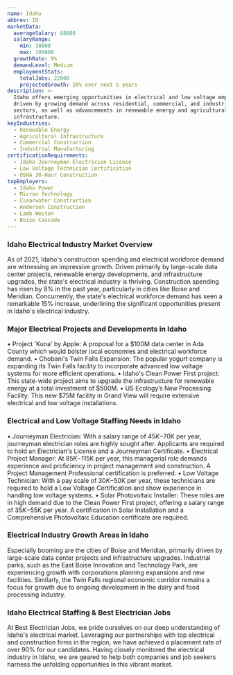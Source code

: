 ```yaml
---
name: Idaho
abbrev: ID
marketData:
  averageSalary: 68000
  salaryRange:
    min: 38000
    max: 105000
  growthRate: 9%
  demandLevel: Medium
  employmentStats:
    totalJobs: 22000
    projectedGrowth: 10% over next 5 years
description: >-
  Idaho offers emerging opportunities in electrical and low voltage employment,
  driven by growing demand across residential, commercial, and industrial
  sectors, as well as advancements in renewable energy and agricultural
  infrastructure.
keyIndustries:
  - Renewable Energy
  - Agricultural Infrastructure
  - Commercial Construction
  - Industrial Manufacturing
certificationRequirements:
  - Idaho Journeyman Electrician License
  - Low Voltage Technician Certification
  - OSHA 30-Hour Construction
topEmployers:
  - Idaho Power
  - Micron Technology
  - Clearwater Construction
  - Andersen Construction
  - Lamb Weston
  - Boise Cascade
---
```

### Idaho Electrical Industry Market Overview
As of 2021, Idaho's construction spending and electrical workforce demand are witnessing an impressive growth. Driven primarily by large-scale data center projects, renewable energy developments, and infrastructure upgrades, the state's electrical industry is thriving. Construction spending has risen by 8% in the past year, particularly in cities like Boise and Meridian. Concurrently, the state's electrical workforce demand has seen a remarkable 15% increase, underlining the significant opportunities present in Idaho's electrical industry.

### Major Electrical Projects and Developments in Idaho
• Project 'Kuna' by Apple: A proposal for a $100M data center in Ada County which would bolster local economies and electrical workforce demand.
• Chobani's Twin Falls Expansion: The popular yogurt company is expanding its Twin Falls facility to incorporate advanced low voltage systems for more efficient operations.
• Idaho's Clean Power First project: This state-wide project aims to upgrade the infrastructure for renewable energy at a total investment of $500M.
• US Ecology’s New Processing Facility: This new $75M facility in Grand View will require extensive electrical and low voltage installations.

### Electrical and Low Voltage Staffing Needs in Idaho
• Journeyman Electrician: With a salary range of $45K-$70K per year, journeyman electrician roles are highly sought after. Applicants are required to hold an Electrician's License and a Journeyman Certificate.
• Electrical Project Manager: At $85K-$115K per year, this managerial role demands experience and proficiency in project management and construction. A Project Management Professional certification is preferred.
• Low Voltage Technician: With a pay scale of $30K-$50K per year, these technicians are required to hold a Low Voltage Certification and show experience in handling low voltage systems.
• Solar Photovoltaic Installer: These roles are in high demand due to the Clean Power First project, offering a salary range of $35K-$55K per year. A certification in Solar Installation and a Comprehensive Photovoltaic Education certificate are required.

### Electrical Industry Growth Areas in Idaho
Especially booming are the cities of Boise and Meridian, primarily driven by large-scale data center projects and infrastructure upgrades. Industrial parks, such as the East Boise Innovation and Technology Park, are experiencing growth with corporations planning expansions and new facilities. Similarly, the Twin Falls regional economic corridor remains a focus for growth due to ongoing development in the dairy and food processing industry.

### Idaho Electrical Staffing & Best Electrician Jobs
At Best Electrician Jobs, we pride ourselves on our deep understanding of Idaho's electrical market. Leveraging our partnerships with top electrical and construction firms in the region, we have achieved a placement rate of over 90% for our candidates. Having closely monitored the electrical industry in Idaho, we are geared to help both companies and job seekers harness the unfolding opportunities in this vibrant market.
